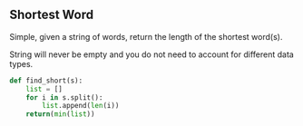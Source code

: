 
## Shortest Word

Simple, given a string of words, return the length of the shortest word(s).

String will never be empty and you do not need to account for different data types.

```python
def find_short(s):
    list = []
    for i in s.split():
        list.append(len(i))
    return(min(list))
```

